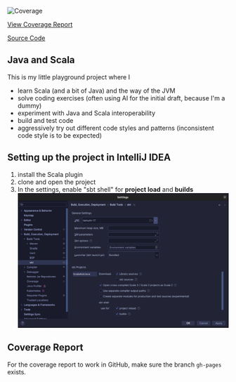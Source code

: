 ![Coverage](https://epic-64.github.io/java-and-scala/coverage/coverage-badge.svg)

[View Coverage Report](https://epic-64.github.io/java-and-scala/coverage/index.html)

[Source Code](https://github.com/epic-64/java-and-scala)

## Java and Scala
This is my little playground project where I
- learn Scala (and a bit of Java) and the way of the JVM
- solve coding exercises (often using AI for the initial draft, because I'm a dummy)
- experiment with Java and Scala interoperability
- build and test code
- aggressively try out different code styles and patterns (inconsistent code style is to be expected)

## Setting up the project in IntelliJ IDEA
1. install the Scala plugin
2. clone and open the project
3. In the settings, enable "sbt shell" for **project load** and **builds**
![sbt usage](docs/images/sbt-usage.png)

## Coverage Report
For the coverage report to work in GitHub, make sure the branch `gh-pages` exists.
